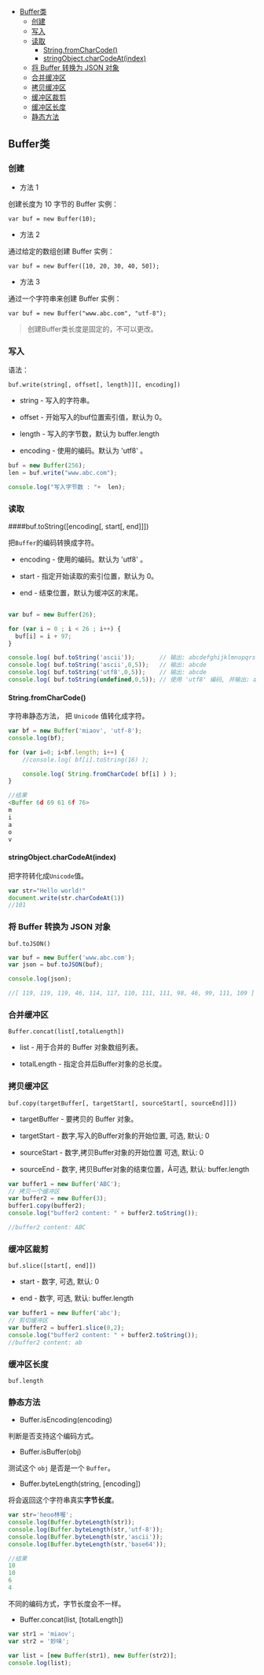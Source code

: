 
<!-- toc orderedList:0 depthFrom:1 depthTo:6 -->

* [Buffer类](#buffer类)
    * [创建](#创建)
    * [写入](#写入)
    * [读取](#读取)
        * [String.fromCharCode()](#stringfromcharcode)
        * [stringObject.charCodeAt(index)](#stringobjectcharcodeatindex)
    * [将 Buffer 转换为 JSON 对象](#将-buffer-转换为-json-对象)
    * [合并缓冲区](#合并缓冲区)
    * [拷贝缓冲区](#拷贝缓冲区)
    * [缓冲区裁剪](#缓冲区裁剪)
    * [缓冲区长度](#缓冲区长度)
    * [静态方法](#静态方法)

<!-- tocstop -->

## Buffer类

### 创建

 - 方法 1

创建长度为 10 字节的 Buffer 实例：

    var buf = new Buffer(10);

 - 方法 2

通过给定的数组创建 Buffer 实例：

    var buf = new Buffer([10, 20, 30, 40, 50]);

 - 方法 3

通过一个字符串来创建 Buffer 实例：

    var buf = new Buffer("www.abc.com", "utf-8");

>创建Buffer类长度是固定的，不可以更改。

### 写入

语法：

    buf.write(string[, offset[, length]][, encoding])

 - string - 写入的字符串。

 - offset - 开始写入的buf位置索引值，默认为 0。

 - length - 写入的字节数，默认为 buffer.length

 - encoding - 使用的编码。默认为 'utf8' 。

```js
buf = new Buffer(256);
len = buf.write("www.abc.com");

console.log("写入字节数 : "+  len);
```

### 读取

####buf.toString([encoding[, start[, end]]])

把`Buffer`的编码转换成字符。

 - encoding - 使用的编码。默认为 'utf8' 。

 - start - 指定开始读取的索引位置，默认为 0。

 - end - 结束位置，默认为缓冲区的末尾。

```js

var buf = new Buffer(26);

for (var i = 0 ; i < 26 ; i++) {
  buf[i] = i + 97;
}

console.log( buf.toString('ascii'));       // 输出: abcdefghijklmnopqrstuvwxyz
console.log( buf.toString('ascii',0,5));   // 输出: abcde
console.log( buf.toString('utf8',0,5));    // 输出: abcde
console.log( buf.toString(undefined,0,5)); // 使用 'utf8' 编码, 并输出: abcde

```

#### String.fromCharCode()

字符串静态方法， 把 `Unicode` 值转化成字符。

```js
var bf = new Buffer('miaov', 'utf-8');
console.log(bf);

for (var i=0; i<bf.length; i++) {
    //console.log( bf[i].toString(16) );

    console.log( String.fromCharCode( bf[i] ) );
}

//结果
<Buffer 6d 69 61 6f 76>
m
i
a
o
v
```
#### stringObject.charCodeAt(index)

把字符转化成`Unicode`值。

```js
var str="Hello world!"
document.write(str.charCodeAt(1))
//101
```

### 将 Buffer 转换为 JSON 对象

    buf.toJSON()

```js
var buf = new Buffer('www.abc.com');
var json = buf.toJSON(buf);

console.log(json);

//[ 119, 119, 119, 46, 114, 117, 110, 111, 111, 98, 46, 99, 111, 109 ]
```

### 合并缓冲区

    Buffer.concat(list[,totalLength])

 - list - 用于合并的 Buffer 对象数组列表。

 - totalLength - 指定合并后Buffer对象的总长度。

### 拷贝缓冲区

    buf.copy(targetBuffer[, targetStart[, sourceStart[, sourceEnd]]])

 - targetBuffer - 要拷贝的 Buffer 对象。

 - targetStart - 数字,写入的Buffer对象的开始位置, 可选, 默认: 0

 - sourceStart - 数字,拷贝Buffer对象的开始位置 可选, 默认: 0

 - sourceEnd - 数字, 拷贝Buffer对象的结束位置，Â可选, 默认: buffer.length

```js
var buffer1 = new Buffer('ABC');
// 拷贝一个缓冲区
var buffer2 = new Buffer(3);
buffer1.copy(buffer2);
console.log("buffer2 content: " + buffer2.toString());

//buffer2 content: ABC
```

### 缓冲区裁剪

    buf.slice([start[, end]])

 - start - 数字, 可选, 默认: 0

 - end - 数字, 可选, 默认: buffer.length

```js
var buffer1 = new Buffer('abc');
// 剪切缓冲区
var buffer2 = buffer1.slice(0,2);
console.log("buffer2 content: " + buffer2.toString());
//buffer2 content: ab
```


### 缓冲区长度

    buf.length

### 静态方法

 - Buffer.isEncoding(encoding)

判断是否支持这个编码方式。


 - Buffer.isBuffer(obj)

测试这个 `obj` 是否是一个 `Buffer`。

 - Buffer.byteLength(string, [encoding])

将会返回这个字符串真实**字节长度**。

```js
var str='heoo林喔';
console.log(Buffer.byteLength(str));
console.log(Buffer.byteLength(str,'utf-8'));
console.log(Buffer.byteLength(str,'ascii'));
console.log(Buffer.byteLength(str,'base64'));

//结果
10
10
6
4
```
不同的编码方式，字节长度会不一样。

 - Buffer.concat(list, [totalLength])

```js
var str1 = 'miaov';
var str2 = '妙味';

var list = [new Buffer(str1), new Buffer(str2)];
console.log(list);
```
